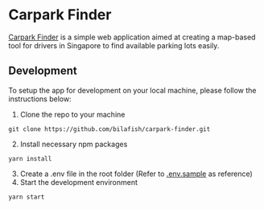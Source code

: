 # Carpark Finder
[Carpark Finder](https://wheretopark.netlify.com/) is a simple web application aimed at creating a map-based tool for drivers in Singapore to find available parking lots easily.

## Development
To setup the app for development on your local machine, please follow the instructions below:
1. Clone the repo to your machine
```
git clone https://github.com/bilafish/carpark-finder.git
```
2. Install necessary npm packages
```
yarn install
```
3. Create a .env file in the root folder (Refer to [.env.sample](./.env.sample) as reference)
4. Start the development environment
```
yarn start
```
